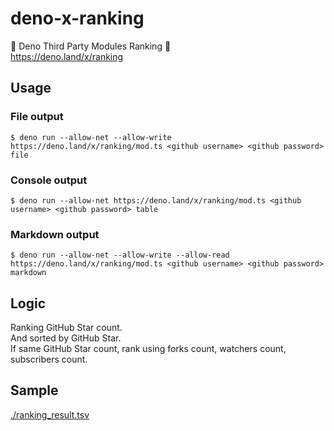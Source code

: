 # deno-x-ranking
🦕 Deno Third Party Modules Ranking 👑  
https://deno.land/x/ranking

## Usage
### File output
```Shell
$ deno run --allow-net --allow-write https://deno.land/x/ranking/mod.ts <github username> <github password> file
```

### Console output
```Shell
$ deno run --allow-net https://deno.land/x/ranking/mod.ts <github username> <github password> table
```

### Markdown output
```Shell
$ deno run --allow-net --allow-write --allow-read https://deno.land/x/ranking/mod.ts <github username> <github password> markdown
```

## Logic
Ranking GitHub Star count.  
And sorted by GitHub Star.  
If same GitHub Star count, rank using forks count, watchers count, subscribers count.

## Sample
[./ranking_result.tsv](./ranking_result.tsv)
